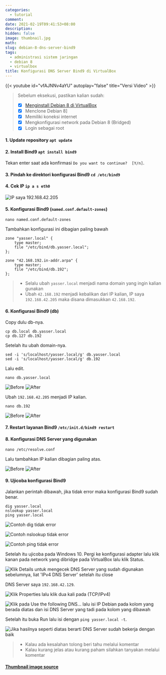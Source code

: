```yaml
---
categories:
  - tutorial
comment:
date: 2021-02-19T09:41:53+08:00
description: 
hidden: false
image: thumbnail.jpg
math:
slug: debian-8-dns-server-bind9
tags:
  - administrasi sistem jaringan
  - debian 8
  - virtualbox
title: Konfigurasi DNS Server Bind9 di VirtualBox
---
```


{{< youtube id="vfAJNNv4aYU" autoplay="false" title="Versi Video" >}}

> Sebelum eksekusi, pastikan kalian sudah:
> - [x] [Menginstall Debian 8 di VirtualBox](/p/install-debian-8-virtualbox/)
> - [x] Menclone Debian 8]
> - [x] Memiliki koneksi internet
> - [x] Mengkonfigurasi network pada Debian 8 (Bridged)
> - [x] Login sebagai root

#### 1. Update repository `apt update`

#### 2. Install Bind9 `apt install bind9`

Tekan enter saat ada konfirmasi `Do you want to continue?  [Y/n]`.

#### 3. Pindah ke direktori konfigurasi Bind9 `cd /etc/bind9`

#### 4. Cek IP `ip a s eth0`

![IP saya 192.168.42.205](image001.jpg)

#### 5. Konfigurasi Bind9 (`named.conf.default-zones`)

```
nano named.conf.default-zones
```

Tambahkan konfigurasi ini dibagian paling bawah

```
zone "yasser.local" {
    type master;
    file "/etc/bind/db.yasser.local";
};

zone "42.168.192.in-addr.arpa" {
    type master;
    file "/etc/bind/db.192";
};
```

> - Selalu ubah `yasser.local` menjadi nama domain yang ingin kalian gunakan
> - Ubah `42.168.192` menjadi kebalikan dari IP kalian, IP saya `192.168.42.205` maka disana dimasukkan `42.168.192`.

#### 6. Konfigurasi Bind9 (db)

Copy dulu db-nya.

```
cp db.local db.yasser.local
cp db.127 db.192
```

Setelah itu ubah domain-nya.

```
sed -i 's/localhost/yasser.local/g' db.yasser.local
sed -i 's/localhost/yasser.local/g' db.192
```

Lalu edit.

```
nano db.yasser.local
```

![Before](image002.jpg) ![After](image003.jpg)

Ubah `192.168.42.205` menjadi IP kalian.

```
nano db.192
```

![Before](image004.jpg) ![After](image005.jpg)

#### 7. Restart layanan Bind9 `/etc/init.d/bind9 restart`

#### 8. Konfigurasi DNS Server yang digunakan

```
nano /etc/resolve.conf
```

Lalu tambahkan IP kalian dibagian paling atas.

![Before](image006.jpg) ![After](image007.jpg)

#### 9. Ujicoba konfigurasi Bind9

Jalankan perintah dibawah, jika tidak error maka konfigurasi Bind9 sudah benar.

```
dig yasser.local
nslookup yasser.local
ping yasser.local
```

![Contoh dig tidak error](image008.jpg)

![Contoh nslookup tidak error](image009.jpg)

![Contoh ping tidak error](image010.jpg)

Setelah itu ujicoba pada Windows 10. Pergi ke konfigurasi adapter lalu klik kanan pada network yang dibridge pada VirtualBox lalu klik Status.

![Klik Details untuk mengecek DNS Server yang sudah digunakan sebelumnya, liat 'IPv4 DNS Server' setelah itu close](image011.jpg)

DNS Server saya `192.168.42.129`.

![Klik Properties lalu klik dua kali pada (TCP/IPv4)](image012.jpg)

![Klik pada Use the following DNS... lalu isi IP Debian pada kolom yang berada diatas dan isi DNS Server yang tadi pada kolom yang dibawah](image013.jpg)

Setelah itu buka Run lalu isi dengan `ping yasser.local -t`.

![Jika hasilnya seperti diatas berarti DNS Server sudah bekerja dengan baik](image014.jpg)

> - Kalau ada kesalahan tolong beri tahu melalui komentar
> - Kalau kurang jelas atau kurang paham silahkan tanyakan melalui komentar

#### [Thumbnail image source](https://www.zerochan.net/1533595)